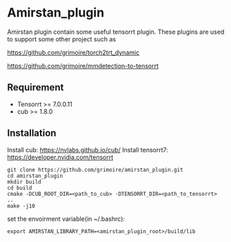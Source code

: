 # Amirstan_plugin

Amirstan plugin contain some useful tensorrt plugin.
These plugins are used to support some other project such as 

https://github.com/grimoire/torch2trt_dynamic 

https://github.com/grimoire/mmdetection-to-tensorrt


## Requirement

- Tensorrt >= 7.0.0.11
- cub >= 1.8.0

## Installation

Install cub: https://nvlabs.github.io/cub/
Install tensorrt7: https://developer.nvidia.com/tensorrt

```shell
git clone https://github.com/grimoire/amirstan_plugin.git
cd amirstan_plugin
mkdir build
cd build
cmake -DCUB_ROOT_DIR=<path_to_cub> -DTENSORRT_DIR=<path_to_tensorrt> ..
make -j10
```

set the envoirment variable(in ~/.bashrc):

```shell
export AMIRSTAN_LIBRARY_PATH=<amirstan_plugin_root>/build/lib
```

